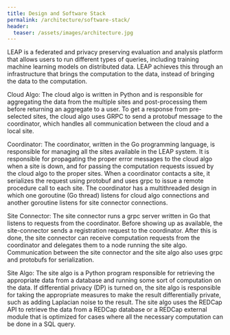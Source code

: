 ```yaml
---
title: Design and Software Stack
permalink: /architecture/software-stack/
header:
  teaser: /assets/images/architecture.jpg
---
```


LEAP is a federated and privacy preserving evaluation and analysis platform that allows users to run different types of queries, including training machine learning models on distributed data. LEAP achieves this through an infrastructure that brings the computation to the data, instead of bringing the data to the computation.

Cloud Algo: The cloud algo is written in Python and is responsible for aggregating the data from the multiple sites and post-processing them before returning an aggregate to a user. To get a response from pre-selected sites, the cloud algo uses GRPC to send a protobuf message to the coordinator, which handles all communication between the cloud and a local site.

Coordinator: The coordinator, written in the Go programming language, is responsible for managing all the sites available in the LEAP system. It is responsible for propagating the proper error messages to the cloud algo when a site is down, and for passing the computation requests issued by the cloud algo to the proper sites. When a coordinator contacts a site, it serializes the request using protobuf and uses grpc to issue a remote procedure call to each site. The coordinator has a multithreaded design in which one goroutine (Go thread) listens for cloud algo connections and another goroutine listens for site connector connections.

Site Connector: The site connector runs a grpc server written in Go that listens to requests from the coordinator. Before showing up as available, the site-connector sends a registration request to the coordinator. After this is done, the site connector can receive computation requests from the coordinator and delegates them to a node running the site algo. Communication between the site connector and the site algo also uses grpc and protobufs for serialization.

Site Algo: The site algo is a Python program responsible for retrieving the appropriate data from a database and running some sort of computation on the data. If differential privacy (DP) is turned on, the site algo is responsible for taking the appropriate measures to make the result differentially private, such as adding Laplacian noise to the result. The site algo uses the REDCap API to retrieve the data from a REDCap database or a REDCap external module that is optimized for cases where all the necessary computation can be done in a SQL query.
